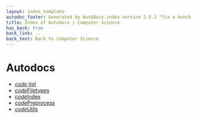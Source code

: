 ```yaml
---
layout: index_template
autodoc_footer: Generated by AutoDocs.index version 2.5.1 "fix a bunch of bugs" ⓒ Starwort, 2020
title: Index of Autodocs | Computer Science
has_back: true
back_link: ..
back_text: Back to Computer Science
---
```


# **Autodocs**

- <a href='./__init__.py'><i title='PY file' class="material-icons">code</i>  Init  </a>
- <a href='./filetypes.py'><i title='PY file' class="material-icons">code</i>Filetypes</a>
- <a href='./index.py'><i title='PY file' class="material-icons">code</i>Index</a>
- <a href='./preprocess.py'><i title='PY file' class="material-icons">code</i>Preprocess</a>
- <a href='./utils.py'><i title='PY file' class="material-icons">code</i>Utils</a>
